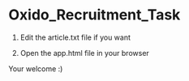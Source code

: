 # Oxido_Recruitment_Task

1. Edit the article.txt file if you want

2. Open the app.html file in your browser

Your welcome :)
